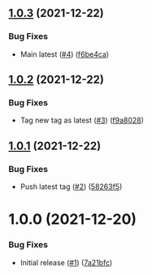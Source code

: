 ## [1.0.3](https://github.com/swarm-io/action-upload-chart-gar/compare/v1.0.2...v1.0.3) (2021-12-22)


### Bug Fixes

* Main latest ([#4](https://github.com/swarm-io/action-upload-chart-gar/issues/4)) ([f6be4ca](https://github.com/swarm-io/action-upload-chart-gar/commit/f6be4cac91ed64a47949ebe25d15a8d3ff601e6d))

## [1.0.2](https://github.com/swarm-io/action-upload-chart-gar/compare/v1.0.1...v1.0.2) (2021-12-22)


### Bug Fixes

* Tag new tag as latest ([#3](https://github.com/swarm-io/action-upload-chart-gar/issues/3)) ([f9a8028](https://github.com/swarm-io/action-upload-chart-gar/commit/f9a8028a6e9e17c349f555df8f575059f51126e8))

## [1.0.1](https://github.com/swarm-io/action-upload-chart-gar/compare/v1.0.0...v1.0.1) (2021-12-22)


### Bug Fixes

* Push latest tag ([#2](https://github.com/swarm-io/action-upload-chart-gar/issues/2)) ([58263f5](https://github.com/swarm-io/action-upload-chart-gar/commit/58263f51906851b7ff5440d218d52260f5360cf6))

# 1.0.0 (2021-12-20)


### Bug Fixes

* Initial release ([#1](https://github.com/swarm-io/action-upload-chart-gar/issues/1)) ([7a21bfc](https://github.com/swarm-io/action-upload-chart-gar/commit/7a21bfc1eb7b8d6176cbd3ed92dc7dbf02128c0d))
